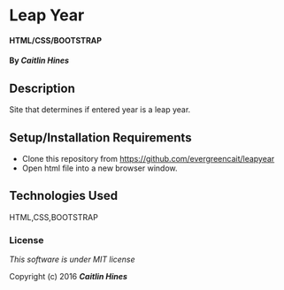 # Leap Year

#### HTML/CSS/BOOTSTRAP

#### By _**Caitlin Hines**_

## Description

Site that determines if entered year is a leap year.

## Setup/Installation Requirements

* Clone this repository from https://github.com/evergreencait/leapyear
* Open html file into a new browser window.

## Technologies Used

HTML,CSS,BOOTSTRAP

### License

*This software is under MIT license*

Copyright (c) 2016 **_Caitlin Hines_**
